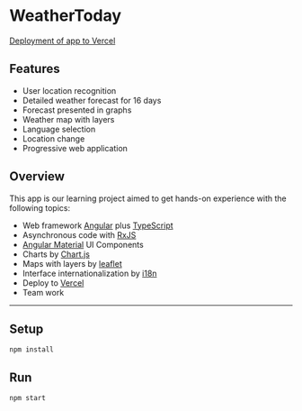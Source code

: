 # WeatherToday

[Deployment of app to Vercel](https://weather-today-ten.vercel.app/)

## Features

- User location recognition
- Detailed weather forecast for 16 days
- Forecast presented in graphs
- Weather map with layers
- Language selection
- Location change
- Progressive web application

## Overview

This app is our learning project aimed to get hands-on experience with the following topics:

- Web framework [Angular](https://angular.io/) plus [TypeScript](https://www.typescriptlang.org/)
- Asynchronous code with [RxJS](https://rxjs.dev/)
- [Angular Material](https://material.angular.io/) UI Components
- Charts by [Chart.js](https://www.chartjs.org/docs/latest/)
- Maps with layers by [leaflet](https://leafletjs.com/)
- Interface internationalization by [i18n](https://angular.io/guide/i18n-overview)
- Deploy to [Vercel](https://vercel.com/)
- Team work 

***  

## Setup

```
npm install
```

## Run

```
npm start
```

